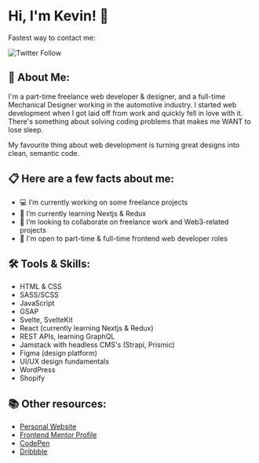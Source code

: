 # Hi, I'm Kevin! 👋

Fastest way to contact me:

![Twitter Follow](https://img.shields.io/twitter/follow/kvncnls?style=social)
  
## 🚀 About Me:
I'm a part-time freelance web developer & designer, and a full-time Mechanical Designer working in the automotive industry.
I started web development when I got laid off from work and quickly fell in love with it.
There's something about solving coding problems that makes me WANT to lose sleep.

My favourite thing about web development is turning great designs into clean, semantic code.

## 📋 Here are a few facts about me:
- 💻 I’m currently working on some freelance projects
- 🌱 I’m currently learning Nextjs & Redux
- 👯 I’m looking to collaborate on freelance work and Web3-related projects
- 💼 I'm open to part-time & full-time frontend web developer roles

## 🛠 Tools & Skills:

- HTML & CSS
- SASS/SCSS
- JavaScript
- GSAP
- Svelte, SvelteKit
- React (currently learning Nextjs & Redux)
- REST APIs, learning GraphQL
- Jamstack with headless CMS's (Strapi, Prismic)
- Figma (design platform)
- UI/UX design fundamentals
- WordPress
- Shopify


## 📚 Other resources:
- [Personal Website](https://www.kevincanlas.com/)
- [Frontend Mentor Profile](https://www.frontendmentor.io/profile/kvncnls)
- [CodePen](https://codepen.io/kvncnls)
- [Dribbble](https://dribbble.com/KVNCNLS)
